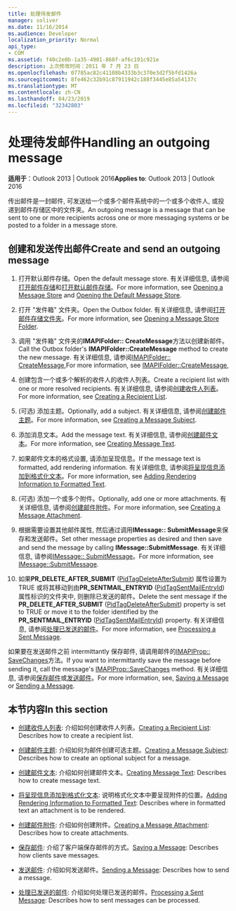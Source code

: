 ```yaml
---
title: 处理待发邮件
manager: soliver
ms.date: 11/16/2014
ms.audience: Developer
localization_priority: Normal
api_type:
- COM
ms.assetid: f40c2e0b-1a35-4901-868f-af6c191c921e
description: 上次修改时间：2011 年 7 月 23 日
ms.openlocfilehash: 07785ac82c41108b4333b3c370e3d2f5bfd1426a
ms.sourcegitcommit: 8fe462c32b91c87911942c188f3445e85a54137c
ms.translationtype: MT
ms.contentlocale: zh-CN
ms.lasthandoff: 04/23/2019
ms.locfileid: "32342803"
---
```

# <a name="handling-an-outgoing-message"></a><span data-ttu-id="93f8b-103">处理待发邮件</span><span class="sxs-lookup"><span data-stu-id="93f8b-103">Handling an outgoing message</span></span>

<span data-ttu-id="93f8b-104">**适用于**：Outlook 2013 | Outlook 2016</span><span class="sxs-lookup"><span data-stu-id="93f8b-104">**Applies to**: Outlook 2013 | Outlook 2016</span></span> 
  
<span data-ttu-id="93f8b-105">传出邮件是一封邮件, 可发送给一个或多个邮件系统中的一个或多个收件人, 或投递到邮件存储区中的文件夹。</span><span class="sxs-lookup"><span data-stu-id="93f8b-105">An outgoing message is a message that can be sent to one or more recipients across one or more messaging systems or be posted to a folder in a message store.</span></span>
  
## <a name="create-and-send-an-outgoing-message"></a><span data-ttu-id="93f8b-106">创建和发送传出邮件</span><span class="sxs-lookup"><span data-stu-id="93f8b-106">Create and send an outgoing message</span></span>
  
1. <span data-ttu-id="93f8b-107">打开默认邮件存储。</span><span class="sxs-lookup"><span data-stu-id="93f8b-107">Open the default message store.</span></span> <span data-ttu-id="93f8b-108">有关详细信息, 请参阅[打开邮件存储](opening-a-message-store.md)和[打开默认邮件存储](opening-the-default-message-store.md)。</span><span class="sxs-lookup"><span data-stu-id="93f8b-108">For more information, see [Opening a Message Store](opening-a-message-store.md) and [Opening the Default Message Store](opening-the-default-message-store.md).</span></span>
    
2. <span data-ttu-id="93f8b-109">打开 "发件箱" 文件夹。</span><span class="sxs-lookup"><span data-stu-id="93f8b-109">Open the Outbox folder.</span></span> <span data-ttu-id="93f8b-110">有关详细信息, 请参阅[打开邮件存储文件夹](opening-a-message-store-folder.md)。</span><span class="sxs-lookup"><span data-stu-id="93f8b-110">For more information, see [Opening a Message Store Folder](opening-a-message-store-folder.md).</span></span>
    
3. <span data-ttu-id="93f8b-111">调用 "发件箱" 文件夹的**IMAPIFolder:: CreateMessage**方法以创建新邮件。</span><span class="sxs-lookup"><span data-stu-id="93f8b-111">Call the Outbox folder's **IMAPIFolder::CreateMessage** method to create the new message.</span></span> <span data-ttu-id="93f8b-112">有关详细信息, 请参阅[IMAPIFolder:: CreateMessage](imapifolder-createmessage.md),</span><span class="sxs-lookup"><span data-stu-id="93f8b-112">For more information, see [IMAPIFolder::CreateMessage](imapifolder-createmessage.md),</span></span>
    
4. <span data-ttu-id="93f8b-113">创建包含一个或多个解析的收件人的收件人列表。</span><span class="sxs-lookup"><span data-stu-id="93f8b-113">Create a recipient list with one or more resolved recipients.</span></span> <span data-ttu-id="93f8b-114">有关详细信息, 请参阅[创建收件人列表](creating-a-recipient-list.md)。</span><span class="sxs-lookup"><span data-stu-id="93f8b-114">For more information, see [Creating a Recipient List](creating-a-recipient-list.md).</span></span>
    
5. <span data-ttu-id="93f8b-115">(可选) 添加主题。</span><span class="sxs-lookup"><span data-stu-id="93f8b-115">Optionally, add a subject.</span></span> <span data-ttu-id="93f8b-116">有关详细信息, 请参阅[创建邮件主题](creating-a-message-subject.md)。</span><span class="sxs-lookup"><span data-stu-id="93f8b-116">For more information, see [Creating a Message Subject](creating-a-message-subject.md).</span></span>
    
6. <span data-ttu-id="93f8b-117">添加消息文本。</span><span class="sxs-lookup"><span data-stu-id="93f8b-117">Add the message text.</span></span> <span data-ttu-id="93f8b-118">有关详细信息, 请参阅[创建邮件文本](creating-message-text.md)。</span><span class="sxs-lookup"><span data-stu-id="93f8b-118">For more information, see [Creating Message Text](creating-message-text.md).</span></span>
    
7. <span data-ttu-id="93f8b-119">如果邮件文本的格式设置, 请添加呈现信息。</span><span class="sxs-lookup"><span data-stu-id="93f8b-119">If the message text is formatted, add rendering information.</span></span> <span data-ttu-id="93f8b-120">有关详细信息, 请参阅[将呈现信息添加到格式化文本](adding-rendering-information-to-formatted-text.md)。</span><span class="sxs-lookup"><span data-stu-id="93f8b-120">For more information, see [Adding Rendering Information to Formatted Text](adding-rendering-information-to-formatted-text.md).</span></span>
    
8. <span data-ttu-id="93f8b-121">(可选) 添加一个或多个附件。</span><span class="sxs-lookup"><span data-stu-id="93f8b-121">Optionally, add one or more attachments.</span></span> <span data-ttu-id="93f8b-122">有关详细信息, 请参阅[创建邮件附件](creating-a-message-attachment.md)。</span><span class="sxs-lookup"><span data-stu-id="93f8b-122">For more information, see [Creating a Message Attachment](creating-a-message-attachment.md).</span></span>
    
9. <span data-ttu-id="93f8b-123">根据需要设置其他邮件属性, 然后通过调用**IMessage:: SubmitMessage**来保存和发送邮件。</span><span class="sxs-lookup"><span data-stu-id="93f8b-123">Set other message properties as desired and then save and send the message by calling **IMessage::SubmitMessage**.</span></span> <span data-ttu-id="93f8b-124">有关详细信息, 请参阅[IMessage:: SubmitMessage](imessage-submitmessage.md)。</span><span class="sxs-lookup"><span data-stu-id="93f8b-124">For more information, see [IMessage::SubmitMessage](imessage-submitmessage.md).</span></span>
    
10. <span data-ttu-id="93f8b-125">如果**PR\_DELETE_AFTER_SUBMIT** ([PidTagDeleteAfterSubmit](pidtagdeleteaftersubmit-canonical-property.md)) 属性设置为 TRUE 或将其移动到由**PR_SENTMAIL_ENTRYID** ([PidTagSentMailEntryId](pidtagsentmailentryid-canonical-property.md)) 属性标识的文件夹中, 则删除已发送的邮件。</span><span class="sxs-lookup"><span data-stu-id="93f8b-125">Delete the sent message if the **PR\_DELETE_AFTER_SUBMIT** ([PidTagDeleteAfterSubmit](pidtagdeleteaftersubmit-canonical-property.md)) property is set to TRUE or move it to the folder identified by the **PR_SENTMAIL_ENTRYID** ([PidTagSentMailEntryId](pidtagsentmailentryid-canonical-property.md)) property.</span></span> <span data-ttu-id="93f8b-126">有关详细信息, 请参阅[处理已发送的邮件](processing-a-sent-message.md)。</span><span class="sxs-lookup"><span data-stu-id="93f8b-126">For more information, see [Processing a Sent Message](processing-a-sent-message.md).</span></span>
    
<span data-ttu-id="93f8b-127">如果要在发送邮件之前 intermittantly 保存邮件, 请调用邮件的[IMAPIProp:: SaveChanges](imapiprop-savechanges.md)方法。</span><span class="sxs-lookup"><span data-stu-id="93f8b-127">If you want to intermittantly save the message before sending it, call the message's [IMAPIProp::SaveChanges](imapiprop-savechanges.md) method.</span></span> <span data-ttu-id="93f8b-128">有关详细信息, 请参阅[保存邮件](saving-a-message.md)或[发送邮件](sending-a-message.md)。</span><span class="sxs-lookup"><span data-stu-id="93f8b-128">For more information, see, [Saving a Message](saving-a-message.md) or [Sending a Message](sending-a-message.md).</span></span> 
  
## <a name="in-this-section"></a><span data-ttu-id="93f8b-129">本节内容</span><span class="sxs-lookup"><span data-stu-id="93f8b-129">In this section</span></span>

- <span data-ttu-id="93f8b-130">[创建收件人列表](creating-a-recipient-list.md): 介绍如何创建收件人列表。</span><span class="sxs-lookup"><span data-stu-id="93f8b-130">[Creating a Recipient List](creating-a-recipient-list.md): Describes how to create a recipient list.</span></span>
    
- <span data-ttu-id="93f8b-131">[创建邮件主题](creating-a-message-subject.md): 介绍如何为邮件创建可选主题。</span><span class="sxs-lookup"><span data-stu-id="93f8b-131">[Creating a Message Subject](creating-a-message-subject.md): Describes how to create an optional subject for a message.</span></span>
    
- <span data-ttu-id="93f8b-132">[创建邮件文本](creating-message-text.md): 介绍如何创建邮件文本。</span><span class="sxs-lookup"><span data-stu-id="93f8b-132">[Creating Message Text](creating-message-text.md): Describes how to create message text.</span></span>
    
- <span data-ttu-id="93f8b-133">[将呈现信息添加到格式化文本](adding-rendering-information-to-formatted-text.md): 说明格式化文本中要呈现附件的位置。</span><span class="sxs-lookup"><span data-stu-id="93f8b-133">[Adding Rendering Information to Formatted Text](adding-rendering-information-to-formatted-text.md): Describes where in formatted text an attachment is to be rendered.</span></span>
    
- <span data-ttu-id="93f8b-134">[创建邮件附件](creating-a-message-attachment.md): 介绍如何创建附件。</span><span class="sxs-lookup"><span data-stu-id="93f8b-134">[Creating a Message Attachment](creating-a-message-attachment.md): Describes how to create attachments.</span></span>
    
- <span data-ttu-id="93f8b-135">[保存邮件](saving-a-message.md): 介绍了客户端保存邮件的方式。</span><span class="sxs-lookup"><span data-stu-id="93f8b-135">[Saving a Message](saving-a-message.md): Describes how clients save messages.</span></span>
    
- <span data-ttu-id="93f8b-136">[发送邮件](sending-a-message.md): 介绍如何发送邮件。</span><span class="sxs-lookup"><span data-stu-id="93f8b-136">[Sending a Message](sending-a-message.md): Describes how to send a message.</span></span>
    
- <span data-ttu-id="93f8b-137">[处理已发送的邮件](processing-a-sent-message.md): 介绍如何处理已发送的邮件。</span><span class="sxs-lookup"><span data-stu-id="93f8b-137">[Processing a Sent Message](processing-a-sent-message.md): Describes how to sent messages can be processed.</span></span>
    

